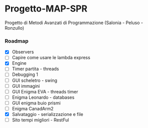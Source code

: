 # Progetto-MAP-SPR
Progetto di Metodi Avanzati di Programmazione (Salonia - Peluso - Ronzullo)

### Roadmap

- [X] Observers
- [ ] Capire come usare le lambda express
- [X] Engine
- [ ] Timer partita - threads
- [ ] Debugging 1
- [ ] GUI scheletro - swing
- [ ] GUI immagini
- [ ] GUI Enigma EVA - threads timer
- [ ] Enigma Leonardo - databases
- [ ] GUI enigma buio prismi
- [ ] Enigma CanadArm2
- [X] Salvataggio - serializzazione e file
- [ ] Sito tempi migliori - RestFul
